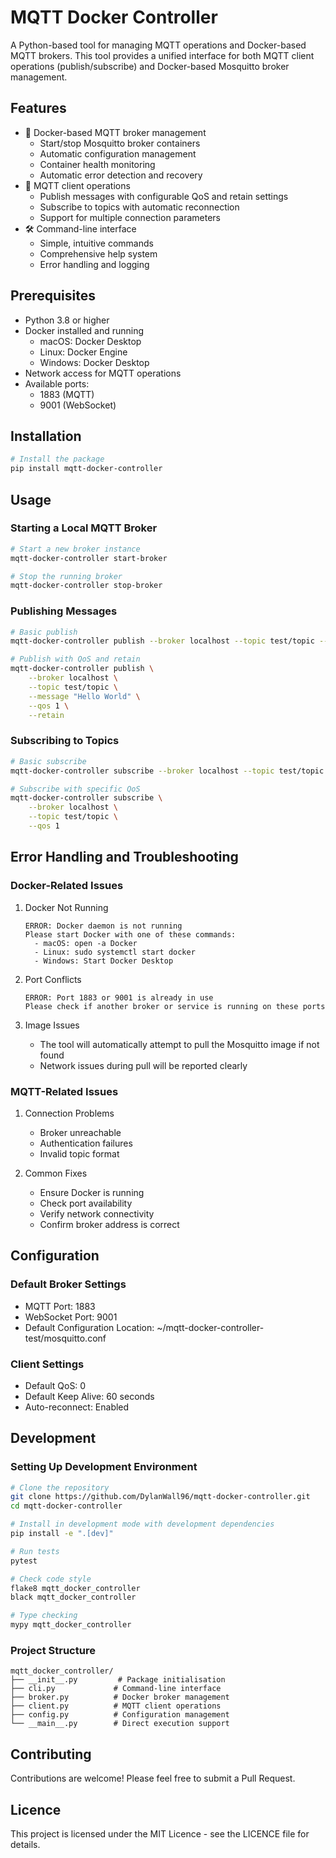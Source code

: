 # MQTT Docker Controller

A Python-based tool for managing MQTT operations and Docker-based MQTT brokers. This tool provides a unified interface for both MQTT client operations (publish/subscribe) and Docker-based Mosquitto broker management.

## Features

- 🐳 Docker-based MQTT broker management
  - Start/stop Mosquitto broker containers
  - Automatic configuration management
  - Container health monitoring
  - Automatic error detection and recovery
- 📨 MQTT client operations
  - Publish messages with configurable QoS and retain settings
  - Subscribe to topics with automatic reconnection
  - Support for multiple connection parameters
- 🛠️ Command-line interface
  - Simple, intuitive commands
  - Comprehensive help system
  - Error handling and logging

## Prerequisites

- Python 3.8 or higher
- Docker installed and running
  - macOS: Docker Desktop
  - Linux: Docker Engine
  - Windows: Docker Desktop
- Network access for MQTT operations
- Available ports:
  - 1883 (MQTT)
  - 9001 (WebSocket)

## Installation

```bash
# Install the package
pip install mqtt-docker-controller
```

## Usage

### Starting a Local MQTT Broker
```bash
# Start a new broker instance
mqtt-docker-controller start-broker

# Stop the running broker
mqtt-docker-controller stop-broker
```

### Publishing Messages
```bash
# Basic publish
mqtt-docker-controller publish --broker localhost --topic test/topic --message "Hello World"

# Publish with QoS and retain
mqtt-docker-controller publish \
    --broker localhost \
    --topic test/topic \
    --message "Hello World" \
    --qos 1 \
    --retain
```

### Subscribing to Topics
```bash
# Basic subscribe
mqtt-docker-controller subscribe --broker localhost --topic test/topic

# Subscribe with specific QoS
mqtt-docker-controller subscribe \
    --broker localhost \
    --topic test/topic \
    --qos 1
```

## Error Handling and Troubleshooting

### Docker-Related Issues

1. Docker Not Running
   ```
   ERROR: Docker daemon is not running
   Please start Docker with one of these commands:
     - macOS: open -a Docker
     - Linux: sudo systemctl start docker
     - Windows: Start Docker Desktop
   ```

2. Port Conflicts
   ```
   ERROR: Port 1883 or 9001 is already in use
   Please check if another broker or service is running on these ports
   ```

3. Image Issues
   - The tool will automatically attempt to pull the Mosquitto image if not found
   - Network issues during pull will be reported clearly

### MQTT-Related Issues

1. Connection Problems
   - Broker unreachable
   - Authentication failures
   - Invalid topic format

2. Common Fixes
   - Ensure Docker is running
   - Check port availability
   - Verify network connectivity
   - Confirm broker address is correct

## Configuration

### Default Broker Settings
- MQTT Port: 1883
- WebSocket Port: 9001
- Default Configuration Location: ~/mqtt-docker-controller-test/mosquitto.conf

### Client Settings
- Default QoS: 0
- Default Keep Alive: 60 seconds
- Auto-reconnect: Enabled

## Development

### Setting Up Development Environment
```bash
# Clone the repository
git clone https://github.com/DylanWall96/mqtt-docker-controller.git
cd mqtt-docker-controller

# Install in development mode with development dependencies
pip install -e ".[dev]"

# Run tests
pytest

# Check code style
flake8 mqtt_docker_controller
black mqtt_docker_controller

# Type checking
mypy mqtt_docker_controller
```

### Project Structure
```
mqtt_docker_controller/
├── __init__.py         # Package initialisation
├── cli.py             # Command-line interface
├── broker.py          # Docker broker management
├── client.py          # MQTT client operations
├── config.py          # Configuration management
└── __main__.py        # Direct execution support
```

## Contributing

Contributions are welcome! Please feel free to submit a Pull Request.

## Licence

This project is licensed under the MIT Licence - see the LICENCE file for details.